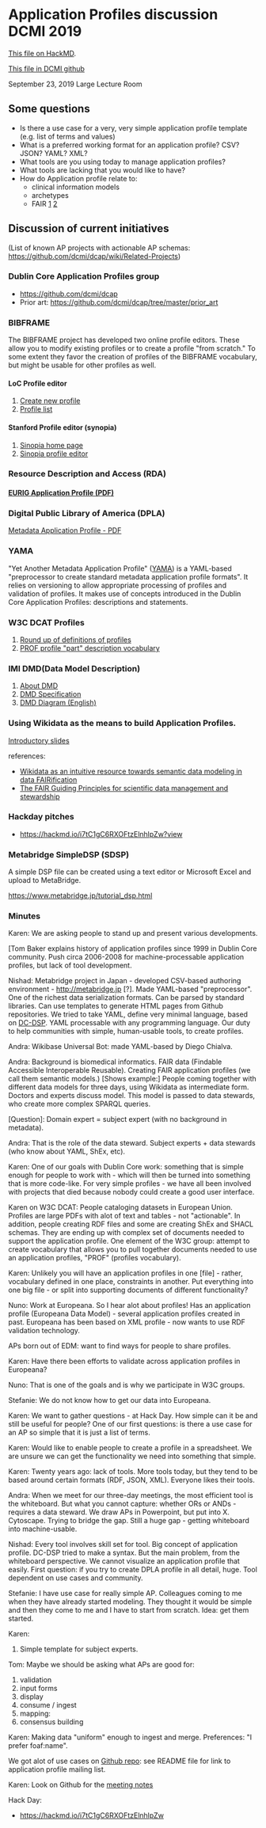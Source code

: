 # Application Profiles discussion DCMI 2019

[This file on HackMD](https://hackmd.io/2Jr3r2LySgmCVrSlC4YAmg?edit).

[This file in DCMI github](https://github.com/dcmi/dcap/blob/master/meetings/2019/2019-09-23_AP_Discussion_DCMI2019.md)

September 23, 2019
Large Lecture Room

## Some questions

- Is there a use case for a very, very simple application profile
template (e.g. list of terms and values)
- What is a preferred working format for an application profile? CSV?
JSON? YAML? XML?
- What tools are you using today to manage application profiles?
- What tools are lacking that you would like to have?
- How do Application profile relate to:
    - clinical information models
    - archetypes
    - FAIR [1](https://www.nature.com/articles/sdata201618) [2](https://www.force11.org/group/fairgroup/fairprinciples)
    

## Discussion of current initiatives
(List of known AP projects with actionable AP schemas: https://github.com/dcmi/dcap/wiki/Related-Projects)

### Dublin Core Application Profiles group
  * https://github.com/dcmi/dcap
  * Prior art: https://github.com/dcmi/dcap/tree/master/prior_art

### BIBFRAME

The BIBFRAME project has developed two online profile editors. These allow you to modify existing profiles or to create a profile "from scratch." To some extent they favor the creation of profiles of the BIBFRAME vocabulary, but might be usable for other profiles as well.

#### LoC Profile editor
  1. [Create new profile](http://bibframe.org/profile-edit/#/profile/create)
  1. [Profile list](http://bibframe.org/profile-edit/#/profile/list)

#### Stanford Profile editor (synopia)
1. [Sinopia home page](https://sinopia.io/)
2. [Sinopia profile editor](https://profile-editor.sinopia.io/#/profile/sinopia)

### Resource Description and Access (RDA)

#### [EURIG Application Profile (PDF)](https://d-nb.info/1186104252/34)

### Digital Public Library of America (DPLA)
[Metadata Application Profile - PDF](https://pro.dp.la/hubs/metadata-application-profile)

### YAMA
"Yet Another Metadata Application Profile" ([YAMA](https://nishad.github.io/yama/spec/latest/)) is a YAML-based "preprocessor to create standard metadata application profile formats". It relies on versioning to allow appropriate processing of profiles and validation of profiles. It makes use of concepts introduced in the Dublin Core Application Profiles: descriptions and statements. 

### W3C DCAT Profiles

1. [Round up of definitions of profiles](https://www.w3.org/2017/dxwg/wiki/ProfileContext)
1. [PROF profile "part" description vocabulary](https://w3c.github.io/dxwg/profiles/)

### IMI DMD(Data Model Description) 

1. [About DMD](https://imi.go.jp/goi/datamodel-about/)
2. [DMD Specification](https://imi.go.jp/contents/2019/02/DMDSpecification_V301_20190228.pdf)
3. [DMD Diagram (English)](https://cl.ly/c048cd/dmd-diagram.pdf)

### Using Wikidata as the means to build Application Profiles.
[Introductory slides](https://docs.google.com/presentation/d/1G6VDqU0BcnZ3UqYyF5oa7vJ8vI0kbKYT6ZeJOgCGvJo/edit?usp=sharing) 

references: 

* [Wikidata as an intuitive resource towards
semantic data modeling in data FAIRification](http://ceur-ws.org/Vol-2275/short1.pdf)
* [The FAIR Guiding Principles for scientific data management and stewardship](https://www.nature.com/articles/sdata201618)


### Hackday pitches
* https://hackmd.io/i7tC1gC6RXOFtzElnhlpZw?view

### Metabridge SimpleDSP (SDSP)

A simple DSP file can be created using a text editor or Microsoft Excel and upload to MetaBridge.

https://www.metabridge.jp/tutorial_dsp.html

### Minutes

Karen: We are asking people to stand up and present various developments.

[Tom Baker explains history of application profiles since 1999 in Dublin Core community.  Push circa 2006-2008 for machine-processable application profiles, but lack of tool development.  

Nishad: Metabridge project in Japan - developed CSV-based authoring environment - http://metabridge.jp [?].  Made YAML-based "preprocessor".  One of the richest data serialization formats.  Can be parsed by standard libraries. Can use templates to generate HTML pages from Github repositories.  We tried to take YAML, define very minimal language, based on [DC-DSP](http://dublincore.org/documents/dc-dsp).  YAML processable with any programming language. Our duty to help communities with simple, human-usable tools, to create profiles.

Andra: Wikibase Universal Bot: made YAML-based by Diego Chialva.

Andra: Background is biomedical informatics.  FAIR data (Findable Accessible Interoperable Reusable).  Creating FAIR application profiles (we call them semantic models.)  [Shows example:] People coming together with different data models for three days, using Wikidata as intermediate form.  Doctors and experts discuss model.  This model is passed to data stewards, who create more complex SPARQL queries.

[Question]: Domain expert = subject expert (with no background in metadata).

Andra: That is the role of the data steward. Subject experts + data stewards (who know about YAML, ShEx, etc).

Karen: One of our goals with Dublin Core work: something that is simple enough for people to work with - which will then be turned into something that is more code-like.  For very simple profiles - we have all been involved with projects that died because nobody could create a good user interface.

Karen on W3C DCAT: People cataloging datasets in European Union.  Profiles are large PDFs with alot of text and tables - not "actionable".  In addition, people creating RDF files and some are creating ShEx and SHACL schemas.  They are ending up with complex set of documents needed to support the application profile.  One element of the W3C group: attempt to create vocabulary that allows you to pull together documents needed to use an application profiles, "PROF" (profiles vocabulary).

Karen: Unlikely you will have an application profiles in one [file] - rather, vocabulary defined in one place, constraints in another. Put everything into one big file - or split into supporting documents of different functionality?

Nuno: Work at Europeana.  So I hear alot about profiles!  Has an application profile (Europeana Data Model) - several application profiles created in past.  Europeana has been based on XML profile - now wants to use RDF validation technology.

APs born out of EDM: want to find ways for people to share profiles.

Karen: Have there been efforts to validate across application profiles in Europeana?

Nuno: That is one of the goals and is why we participate in W3C groups.

Stefanie: We do not know how to get our data into Europeana.

Karen: We want to gather questions - at Hack Day.  How simple can it be and still be useful for people?  One of our first questions: is there a use case for an AP so simple that it is just a list of terms.

Karen: Would like to enable people to create a profile in a spreadsheet.  We are unsure we can get the functionality we need into something that simple.

Karen: Twenty years ago: lack of tools.  More tools today, but they tend to be based around certain formats (RDF, JSON, XML).  Everyone likes their tools.

Andra: When we meet for our three-day meetings, the most efficient tool is the whiteboard.  But what you cannot capture: whether ORs or ANDs - requires a data steward.  We draw APs in Powerpoint, but put into X.  Cytoscape.  Trying to bridge the gap.  Still a huge gap - getting whiteboard into machine-usable.

Nishad: Every tool involves skill set for tool.  Big concept of application profile.  DC-DSP tried to make a syntax.  But the main problem, from the whiteboard perspective.  We cannot visualize an application profile that easily. First question: if you try to create DPLA profile in all detail, huge.  Tool dependent on use cases and community. 

Stefanie: I have use case for really simple AP.  Colleagues coming to me when they have already started modeling.  They thought it would be simple and then they come to me and I have to start from scratch.  Idea: get them started.

Karen:
1) Simple template for subject experts.

Tom: Maybe we should be asking what APs are good for:

1) validation
2) input forms
3) display
4) consume / ingest 
5) mapping: 
6) consensus building

Karen: Making data "uniform" enough to ingest and merge. Preferences: "I prefer foaf:name".

We got alot of use cases on [Github repo](https://github.com/dcmi/dcap): see README file for link to application profile mailing list.

Karen: Look on Github for the [meeting notes]( https://github.com/dcmi/dcap/blob/master/meetings/2019/2019-09-23_AP_Discussion_DCMI2019.md)  

Hack Day:

* https://hackmd.io/i7tC1gC6RXOFtzElnhlpZw
